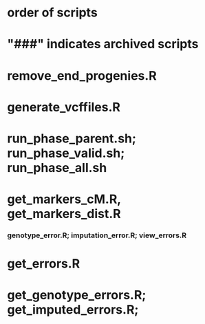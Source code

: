 # order of scripts
# "###" indicates archived scripts

# remove_end_progenies.R
# generate_vcffiles.R
# run_phase_parent.sh; run_phase_valid.sh; run_phase_all.sh
# get_markers_cM.R, get_markers_dist.R
### genotype_error.R; imputation_error.R; view_errors.R
# get_errors.R 
# get_genotype_errors.R; get_imputed_errors.R; 
